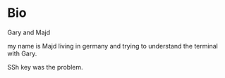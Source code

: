 # Bio
Gary and Majd 

my name is Majd living in germany and trying to understand the terminal with Gary.

SSh key was the problem. 
